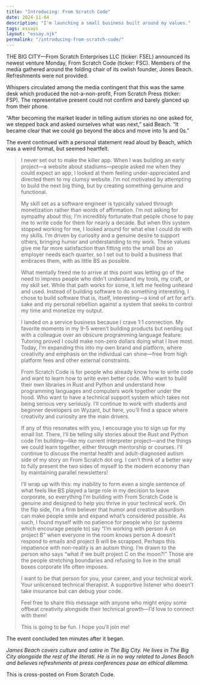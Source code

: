 ```yaml
---
title: "Introducing: From Scratch Code"
date: 2024-11-04
description: "I'm launching a small business built around my values."
tags: essays
layout: "essay.njk"
permalink: "/introducing-from-scratch-code/"
---
```


THE BIG CITY—From Scratch Enterprises LLC (ticker: FSEL) announced its newest venture Monday, From Scratch Code (ticker: FSC). Members of the media gathered around the folding chair of its owlish founder, Jones Beach. Refreshments were not provided.

Whispers circulated among the media contingent that this was the same desk which produced the not-a-non-profit, From Scratch Press (ticker: FSP). The representative present could not confirm and barely glanced up from their phone.

“After becoming the market leader in telling autism stories no one asked for, we stepped back and asked ourselves what was next,” said Beach. “It became clear that we could go beyond the abcs and move into 1s and 0s.”

The event continued with a personal statement read aloud by Beach, which was a weird format, but seemed heartfelt.

> I never set out to make the killer app. When I was building an early project—a website about stadiums—people asked me when they could expect an app, I looked at them feeling under-appreciated and directed them to my clumsy website. I’m not motivated by attempting to build the next big thing, but by creating something genuine and functional.
> 
> My skill set as a software engineer is typically valued through monetization rather than words of affirmation. I’m not asking for sympathy about this; I’m incredibly fortunate that people chose to pay me to write code for them for nearly a decade. But when this system stopped working for me, I looked around for what else I could do with my skills. I’m driven by curiosity and a genuine desire to support others, bringing humor and understanding to my work. These values give me far more satisfaction than fitting into the small box an employer needs each quarter, so I set out to build a business that embraces them, with as little BS as possible.
> 
> What mentally freed me to arrive at this point was letting go of the need to impress people who didn’t understand my tools, my craft, or my skill set. While that path works for some, it left me feeling unheard and used. Instead of building software to do something interesting, I chose to build software that is, itself, interesting—a kind of art for art’s sake and my personal rebellion against a system that seeks to control my time and monetize my output.
> 
> I landed on a service business because I crave 1:1 connection. My favorite moments in my 9-5 weren’t building products but nerding out with a colleague over an obscure programming language feature. Tutoring proved I could make non-zero dollars doing what I love most. Today, I’m expanding this into my own brand and platform, where creativity and emphasis on the individual can shine—free from high platform fees and other external constraints.
> 
> From Scratch Code is for people who already know how to write code and want to learn how to write even better code. Who want to build their own libraries in Rust and Python and understand how programming languages and computers work together under the hood. Who want to have a technical support system which takes not being serious very seriously. I’ll continue to work with students and beginner developers on Wyzant, but here, you’ll find a space where creativity and curiosity are the main drivers.
> 
> If any of this resonates with you, I encourage you to sign up for my email list. There, I’ll be telling silly stories about the Rust and Python code I’m building—like my current interpreter project—and the things we could learn together, either through mentorship or courses. I’ll continue to discuss the mental health and adult-diagnosed autism side of my story on From Scratch dot org. I can’t think of a better way to fully present the two sides of myself to the modern economy than by maintaining parallel newsletters!
> 
> I’ll wrap up with this: my inability to form even a single sentence of what feels like BS played a large role in my decision to leave corporate, so everything I’m building with From Scratch Code is genuine and designed to help you thrive in your technical work. On the flip side, I’m a firm believer that humor and creative absurdism can make people smile and expand what’s considered possible. As such, I found myself with no patience for people who (or systems which encourage people to) say “I’m working with person A on project B” when everyone in the room knows person A doesn’t respond to emails and project B will be scrapped. Perhaps this impatience with non-reality is an autism thing. I’m drawn to the person who says “what if we built project C on the moon?!” Those are the people stretching boundaries and refusing to live in the small boxes corporate life often imposes.
> 
> I want to be that person for you, your career, and your technical work. Your unlicensed technical therapist. A supportive listener who doesn’t take insurance but can debug your code.
> 
> Feel free to share this message with anyone who might enjoy some offbeat creativity alongside their technical growth—I’d love to connect with them!
> 
> This is going to be fun. I hope you’ll join me!

The event concluded ten minutes after it began.

_James Beach covers culture and satire in The Big City. He lives in The Big City alongside the rest of the literati. He is in no way related to Jones Beach and believes refreshments at press conferences pose an ethical dilemma._

This is cross-posted on From Scratch Code.
